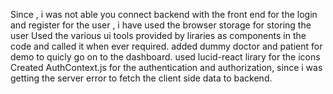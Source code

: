 Since , i was not able you connect backend with the front end for the login and register for the user , i have used the browser storage for storing the user
Used the various ui tools provided by liraries as components in the code and called it when ever required.
added dummy doctor and patient for demo to quicly go on to the dashboard.
used lucid-react lirary for the icons 
Created AuthContext.js for the authentication and authorization, since i was getting the server error to fetch the client side data to backend.

